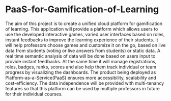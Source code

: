 PaaS-for-Gamification-of-Learning
=================================

The aim of this project is to create  a unified cloud platform for gamification of learning. This application will provide a platform which allows users to use the developed interactive games, varied user interfaces based on roles, instant feedbacks to improve the learning experience of their students. It will help professors choose games and customize it on the go, based on live data from students (voting or live answers from students) or static data.
A real time semantic analysis of data will be done based on users input to provide instant feedbacks. At the same time it will manage registrations, roles, badges, ranks, scores and also help them track individual or team progress by visualizing the dashboards. The product being deployed as Platform-as-a-Service(PaaS) ensures more accessibility, scalability and cost-efficiency. The data independence will be provided with multi-tenancy features so that this platform can be used by multiple professors in future for their individual courses.


